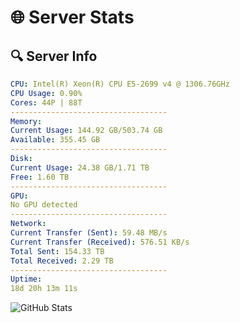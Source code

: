 # 🌐 Server Stats
## 🔍 Server Info
```yaml
CPU: Intel(R) Xeon(R) CPU E5-2699 v4 @ 1306.76GHz
CPU Usage: 0.90%
Cores: 44P | 88T
-----------------------------------
Memory:
Current Usage: 144.92 GB/503.74 GB
Available: 355.45 GB
-----------------------------------
Disk:
Current Usage: 24.38 GB/1.71 TB
Free: 1.60 TB
-----------------------------------
GPU:
No GPU detected
-----------------------------------
Network:
Current Transfer (Sent): 59.48 MB/s
Current Transfer (Received): 576.51 KB/s
Total Sent: 154.33 TB
Total Received: 2.29 TB
-----------------------------------
Uptime:
18d 20h 13m 11s
```
![GitHub Stats](https://img.shields.io/badge/Updated-2025-02-26_18:56:29-blue)